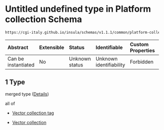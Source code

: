 # Untitled undefined type in Platform collection Schema

```txt
https://cgi-italy.github.io/insula/schemas/v1.1.1/common/platform-collection.schema.json#/oneOf/1
```



| Abstract            | Extensible | Status         | Identifiable            | Custom Properties | Additional Properties | Access Restrictions | Defined In                                                                                                 |
| :------------------ | :--------- | :------------- | :---------------------- | :---------------- | :-------------------- | :------------------ | :--------------------------------------------------------------------------------------------------------- |
| Can be instantiated | No         | Unknown status | Unknown identifiability | Forbidden         | Allowed               | none                | [platform-collection.schema.json\*](schemas/common/platform-collection.schema.json) |

## 1 Type

merged type ([Details](platform-collection-oneof-1.md))

all of

* [Vector collection tag](platform-collection-defs-vector-collection-tag.md)

* [Vector collection](vector-collection.md)
